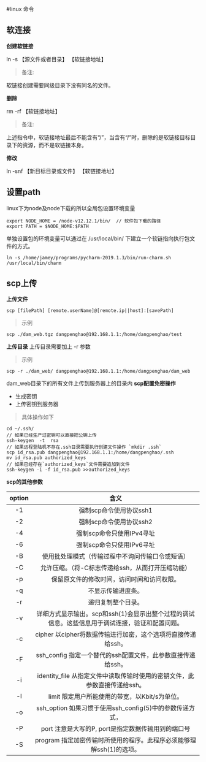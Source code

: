 #linux 命令

## 软连接
**创建软链接**

ln -s 【源文件或者目录】 【软链接地址】
> 备注:

软链接创建需要同级目录下没有同名的文件。

**删除**

rm -rf 【软链接地址】
> 备注:

上述指令中，软链接地址最后不能含有“/”，当含有“/”时，删除的是软链接目标目录下的资源，而不是软链接本身。

**修改**

ln -snf 【新目标目录或文件】 【软链接地址】

## 设置path

linux下为node及node下载的所以全局包设置环境变量
```shell
export NODE_HOME = /node-v12.12.1/bin/  // 软件包下载的路径
export PATH = $NODE_HOME:$PATH

```
单独设置包的环境变量可以通过在  /usr/local/bin/ 下建立一个软链指向执行包文件的方式。
```shell script
ln -s /home/jamey/programs/pycharm-2019.1.3/bin/run-charm.sh /usr/local/bin/charm
```


## scp上传

**上传文件**

```shell
scp [filePath] [remote.userName]@[remote.ip||host]:[savePath]
```
> 示例

```shell
scp ./dam_web.tgz dangpenghao@192.168.1.1:/home/dangpenghao/test
```
**上传目录**
上传目录需要加上 -r 参数
> 示例

```shell
scp -r ./dam_web/ dangpenghao@192.168.1.1:/home/dangpenghao/dam_web
```
dam_web目录下的所有文件上传到服务器上的目录内
**scp配置免密操作**

  * 生成密钥
  * 上传密钥到服务器

> 具体操作如下

```shell
cd ~/.ssh/
// 如果已经生产过密钥可以直接把公钥上传
ssh-keygen  -t  rsa
// 如果远程登陆机不存在.ssh目录需要执行创建文件操作 `mkdir .ssh`
scp id_rsa.pub dangpenghao@192.168.1.1:/home/dangpenghao/.ssh
mv id_rsa.pub authorized_keys
// 如果已经存在`authorized_keys`文件需要追加到文件
ssh-keygen -i -f id_rsa.pub >>authorized_keys

```
**scp的其他参数**

option | 含义
:-:|:-:
-1 | 强制scp命令使用协议ssh1
-2 |  强制scp命令使用协议ssh2
-4 |  强制scp命令只使用IPv4寻址
-6 |  强制scp命令只使用IPv6寻址
-B |  使用批处理模式（传输过程中不询问传输口令或短语）
-C |  允许压缩。（将-C标志传递给ssh，从而打开压缩功能）
-p |  保留原文件的修改时间，访问时间和访问权限。
-q |  不显示传输进度条。
-r |  递归复制整个目录。
-v | 详细方式显示输出。scp和ssh(1)会显示出整个过程的调试信息。这些信息用于调试连接，验证和配置问题。
-c | cipher  以cipher将数据传输进行加密，这个选项将直接传递给ssh。
-F | ssh_config  指定一个替代的ssh配置文件，此参数直接传递给ssh。
-i | identity_file  从指定文件中读取传输时使用的密钥文件，此参数直接传递给ssh。
-l | limit  限定用户所能使用的带宽，以Kbit/s为单位。
-o | ssh_option  如果习惯于使用ssh_config(5)中的参数传递方式，
-P | port  注意是大写的P, port是指定数据传输用到的端口号
-S |  program  指定加密传输时所使用的程序。此程序必须能够理解ssh(1)的选项。

